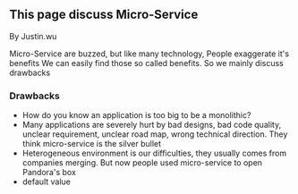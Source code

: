 ## This page discuss Micro-Service
By Justin.wu  

Micro-Service are buzzed, but like many technology, People exaggerate it's benefits
We can easily find those so called benefits. So we mainly discuss drawbacks 

### Drawbacks

- How do you know an application is too big to be a monolithic? 
- Many applications are severely hurt by bad designs, bad code quality, unclear requirement, unclear road map, wrong technical direction. 
   They think micro-service is the silver bullet 
- Heterogeneous environment is our difficulties, they usually comes from companies merging. 
   But now people used micro-service to open Pandora's box  
- default value


